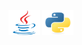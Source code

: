 <img align="center" alt="kevin-java" height="40" width="50" src="https://raw.githubusercontent.com/devicons/devicon/master/icons/java/java-original.svg"> <img align="center" alt="kevin-Python" height="40" width="50" src="https://raw.githubusercontent.com/devicons/devicon/master/icons/python/python-original.svg">
